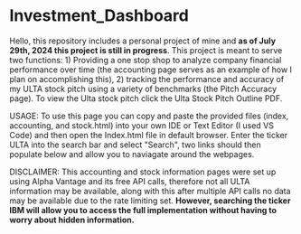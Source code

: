 # Investment_Dashboard
Hello, this repository includes a personal project of mine and **as of July 29th, 2024 this project is still in progress**.
This project is meant to serve two functions: 1) Providing a one stop shop to analyze company financial performance over time (the accounting page serves as an example of how I plan on accomplishing this), 2) tracking the performance and accuracy of my ULTA stock pitch using a variety of benchmarks (the Pitch Accuracy page). To view the Ulta stock pitch click the Ulta Stock Pitch Outline PDF.

USAGE:
To use this page you can copy and paste the provided files (index, accounting, and stock.html) into your own IDE or Text Editor (I used VS Code) and then open the Index.html file in default browser. Enter the ticker ULTA into the search bar and select "Search", two links should then populate below and allow you to naviagate around the webpages.

DISCLAIMER: This accounting and stock information pages were set up using Alpha Vantage and its free API calls, therefore not all ULTA information may be available, along with this after multiple API calls no data may be available due to the rate limiting set. **However, searching the ticker IBM will allow you to access the full implementation without having to worry about hidden information.**
